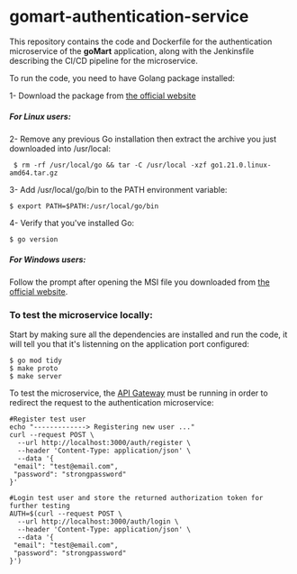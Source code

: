 # gomart-authentication-service
This repository contains the code and Dockerfile for the authentication microservice of the **goMart** application, along with the Jenkinsfile describing the CI/CD pipeline for the microservice.

To run the code, you need to have Golang package installed:

1- Download the package from [the official website](https://go.dev/doc/install)
##### For Linux users:
2- Remove any previous Go installation  then extract the archive you just downloaded into /usr/local:
```
 $ rm -rf /usr/local/go && tar -C /usr/local -xzf go1.21.0.linux-amd64.tar.gz
```
3- Add /usr/local/go/bin to the PATH environment variable:
```
$ export PATH=$PATH:/usr/local/go/bin
```
4- Verify that you've installed Go:
```
$ go version
```
##### For Windows users:
Follow the prompt after opening the MSI file you downloaded from [the official website](https://go.dev/doc/install).

### To test the microservice locally:
Start by making sure all the dependencies are installed and run the code, it will tell you that it's listenning on the application port configured:
```
$ go mod tidy
$ make proto
$ make server
```
To test the microservice, the [API Gateway](https://github.com/RaniaMidaoui/gomart-gateway) must be running in order to redirect the request to the authentication microservice:
```
#Register test user
echo "-------------> Registering new user ..."
curl --request POST \
  --url http://localhost:3000/auth/register \
  --header 'Content-Type: application/json' \
  --data '{
 "email": "test@email.com",
 "password": "strongpassword"
}'

#Login test user and store the returned authorization token for further testing
AUTH=$(curl --request POST \
  --url http://localhost:3000/auth/login \
  --header 'Content-Type: application/json' \
  --data '{
 "email": "test@email.com",
 "password": "strongpassword"
}')
```

